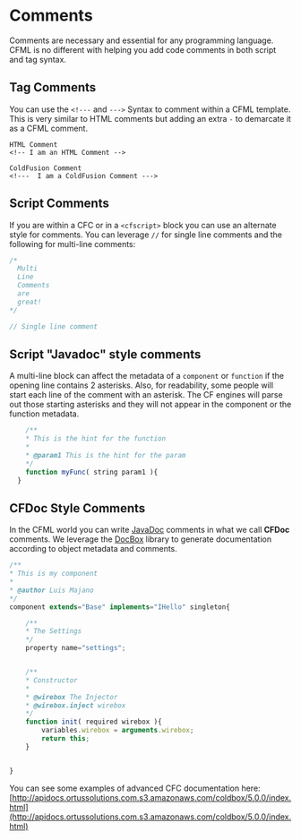 # Comments

Comments are necessary and essential for any programming language. CFML is no different with helping you add code comments in both script and tag syntax.

## Tag Comments

You can use the `<!---` and `--->` Syntax to comment within a CFML template. This is very similar to HTML comments but adding an extra `-` to demarcate it as a CFML comment.

```markup
HTML Comment
<!-- I am an HTML Comment -->

ColdFusion Comment
<!---  I am a ColdFusion Comment --->
```

## Script Comments

If you are within a CFC or in a `<cfscript>` block you can use an alternate style for comments. You can leverage `//` for single line comments and the following for multi-line comments:

```javascript
/*
  Multi 
  Line
  Comments
  are
  great!
*/

// Single line comment
```

## Script "Javadoc" style comments

A multi-line block can affect the metadata of a `component` or `function` if the opening line contains 2 asterisks. Also, for readability, some people will start each line of the comment with an asterisk. The CF engines will parse out those starting asterisks and they will not appear in the component or the function metadata.

```javascript
    /**
    * This is the hint for the function
    *
    * @param1 This is the hint for the param
    */
    function myFunc( string param1 ){
  }
```

## CFDoc Style Comments

In the CFML world you can write [JavaDoc](http://www.oracle.com/technetwork/java/javase/documentation/index-137868.html) comments in what we call **CFDoc** comments. We leverage the [DocBox](https://github.com/Ortus-Solutions/DocBox) library to generate documentation according to object metadata and comments.

```javascript
/**
* This is my component
* 
* @author Luis Majano
*/
component extends="Base" implements="IHello" singleton{

    /**
    * The Settings
    */
    property name="settings";


    /**
    * Constructor
    *
    * @wirebox The Injector
    * @wirebox.inject wirebox
    */
    function init( required wirebox ){
        variables.wirebox = arguments.wirebox;
        return this;
    }


}
```

You can see some examples of advanced CFC documentation here: [http://apidocs.ortussolutions.com.s3.amazonaws.com/coldbox/5.0.0/index.html](http://apidocs.ortussolutions.com.s3.amazonaws.com/coldbox/5.0.0/index.html)

